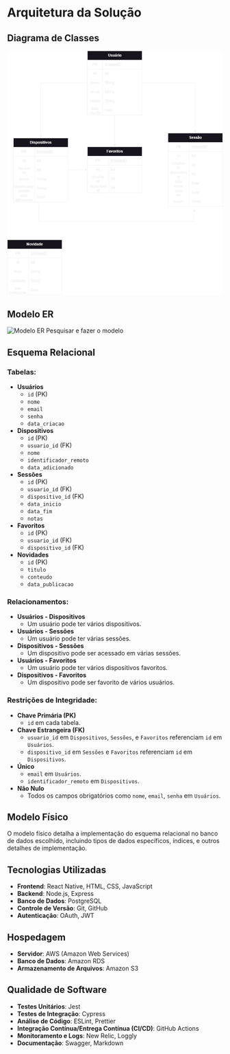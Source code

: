 # Arquitetura da Solução

## Diagrama de Classes
![Diagrama de Classes](/assets/Diagrama%20de%20classes.png)

## Modelo ER
![Modelo ER](link_para_modelo_er)
Pesquisar e fazer o modelo

## Esquema Relacional

### Tabelas:
- **Usuários**
  - `id` (PK)
  - `nome`
  - `email`
  - `senha`
  - `data_criacao`
- **Dispositivos**
  - `id` (PK)
  - `usuario_id` (FK)
  - `nome`
  - `identificador_remoto`
  - `data_adicionado`
- **Sessões**
  - `id` (PK)
  - `usuario_id` (FK)
  - `dispositivo_id` (FK)
  - `data_inicio`
  - `data_fim`
  - `notas`
- **Favoritos**
  - `id` (PK)
  - `usuario_id` (FK)
  - `dispositivo_id` (FK)
- **Novidades**
  - `id` (PK)
  - `titulo`
  - `conteudo`
  - `data_publicacao`

### Relacionamentos:
- **Usuários - Dispositivos**
  - Um usuário pode ter vários dispositivos.
- **Usuários - Sessões**
  - Um usuário pode ter várias sessões.
- **Dispositivos - Sessões**
  - Um dispositivo pode ser acessado em várias sessões.
- **Usuários - Favoritos**
  - Um usuário pode ter vários dispositivos favoritos.
- **Dispositivos - Favoritos**
  - Um dispositivo pode ser favorito de vários usuários.

### Restrições de Integridade:
- **Chave Primária (PK)**
  - `id` em cada tabela.
- **Chave Estrangeira (FK)**
  - `usuario_id` em `Dispositivos`, `Sessões`, e `Favoritos` referenciam `id` em `Usuários`.
  - `dispositivo_id` em `Sessões` e `Favoritos` referenciam `id` em `Dispositivos`.
- **Único**
  - `email` em `Usuários`.
  - `identificador_remoto` em `Dispositivos`.
- **Não Nulo**
  - Todos os campos obrigatórios como `nome`, `email`, `senha` em `Usuários`.

## Modelo Físico
O modelo físico detalha a implementação do esquema relacional no banco de dados escolhido, incluindo tipos de dados específicos, índices, e outros detalhes de implementação.

## Tecnologias Utilizadas
- **Frontend**: React Native, HTML, CSS, JavaScript
- **Backend**: Node.js, Express
- **Banco de Dados**: PostgreSQL
- **Controle de Versão**: Git, GitHub
- **Autenticação**: OAuth, JWT

## Hospedagem
- **Servidor**: AWS (Amazon Web Services)
- **Banco de Dados**: Amazon RDS
- **Armazenamento de Arquivos**: Amazon S3

## Qualidade de Software
- **Testes Unitários**: Jest
- **Testes de Integração**: Cypress
- **Análise de Código**: ESLint, Prettier
- **Integração Contínua/Entrega Contínua (CI/CD)**: GitHub Actions
- **Monitoramento e Logs**: New Relic, Loggly
- **Documentação**: Swagger, Markdown
